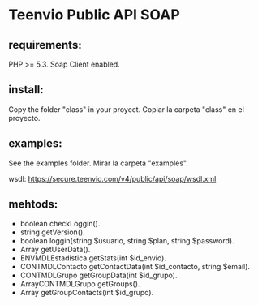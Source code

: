 Teenvio Public API SOAP
===========================

requirements:
--------------------------

PHP >= 5.3.
Soap Client enabled.


install:
--------------------------

Copy the folder "class" in your proyect.
Copiar la carpeta "class" en el proyecto.


examples:
--------------------------
See the examples folder.
Mirar la carpeta "examples".

wsdl:
https://secure.teenvio.com/v4/public/api/soap/wsdl.xml

mehtods:
--------------------------

- boolean checkLoggin().
- string getVersion().
- boolean loggin(string $usuario, string $plan, string $password).
- Array getUserData().
- ENVMDLEstadistica getStats(int $id_envio).
- CONTMDLContacto getContactData(int $id_contacto, string $email).
- CONTMDLGrupo getGroupData(int $id_grupo).
- ArrayCONTMDLGrupo getGroups().
- Array getGroupContacts(int $id_grupo).